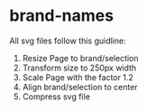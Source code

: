 # brand-names

All svg files follow this guidline:

1. Resize Page to brand/selection
2. Transform size to 250px width
3. Scale Page with the factor 1.2
4. Align brand/selection to center
5. Compress svg file